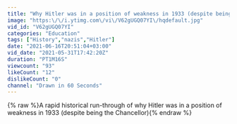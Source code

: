 ```yaml
---
title: "Why Hitler was in a position of weakness in 1933 (despite being the Chancellor)"
image: "https:\/\/i.ytimg.com\/vi\/V62gUGQ07YI\/hqdefault.jpg"
vid_id: "V62gUGQ07YI"
categories: "Education"
tags: ["History","nazis","Hitler"]
date: "2021-06-16T20:51:04+03:00"
vid_date: "2021-05-31T17:42:20Z"
duration: "PT1M16S"
viewcount: "93"
likeCount: "12"
dislikeCount: "0"
channel: "Drawn in 60 Seconds"
---
```

{% raw %}A rapid historical run-through of why Hitler was in a position of weakness in 1933 (despite being the Chancellor){% endraw %}
